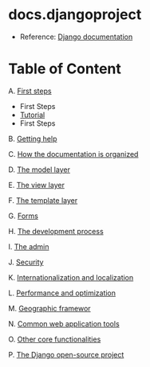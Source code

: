 # docs.djangoproject

- Reference: [Django documentation](https://docs.djangoproject.com/en/5.0/)

# Table of Content

A. [First steps](https://docs.djangoproject.com/en/5.0/#first-steps)
  * First Steps
  * [Tutorial](https://github.com/LeTanThanh/django_tutorial)
  * First Steps

B. [Getting help](https://docs.djangoproject.com/en/5.0/#getting-help)

C. [How the documentation is organized](https://docs.djangoproject.com/en/5.0/#how-the-documentation-is-organized)

D. [The model layer](https://docs.djangoproject.com/en/5.0/#the-model-layer)

E. [The view layer](https://docs.djangoproject.com/en/5.0/#the-view-layer)

F. [The template layer](https://docs.djangoproject.com/en/5.0/#the-template-layer)

G. [Forms](https://docs.djangoproject.com/en/5.0/#forms)

H. [The development process](https://docs.djangoproject.com/en/5.0/#the-development-process)

I. [The admin](https://docs.djangoproject.com/en/5.0/#the-admin)

J. [Security](https://docs.djangoproject.com/en/5.0/#security)

K. [Internationalization and localization](https://docs.djangoproject.com/en/5.0/#internationalization-and-localization)

L. [Performance and optimization](https://docs.djangoproject.com/en/5.0/#performance-and-optimization)

M. [Geographic framewor](https://docs.djangoproject.com/en/5.0/#geographic-framework)

N. [Common web application tools](https://docs.djangoproject.com/en/5.0/#common-web-application-tools)

O. [Other core functionalities](https://docs.djangoproject.com/en/5.0/#other-core-functionalities)

P. [The Django open-source project](https://docs.djangoproject.com/en/5.0/#the-django-open-source-project)
